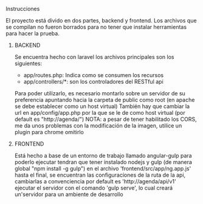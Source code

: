 Instrucciones

El proyecto está divido en dos partes, backend y frontend.
Los archivos que se compilan no fueron borrados para no tener que instalar herramientas para hacer la prueba.

1. BACKEND
	
	Se encuentra hecho con laravel
	los archivos principales son los siguientes:
	- app/routes.php: Indica como se consumen los recursos
	- app/controllers/*: son los controladores del RESTful api

	Para poder utilizarlo, es necesario montarlo sobre un servidor de su preferencia
	apuntando hacia la carpeta de public como root (en apache se debe establecer como un host virtual)
	También hay que cambiar la url en app/config/app.php por la que se le de como host virtual (por default es "http://agenda/")
	NOTA: a pesar de tener habilitado los CORS, me da unos problemas con la modificación de la imagen, utilice un plugin para chrome omitirlo

2. FRONTEND
	
	Está hecho a base de un entorno de trabajo llamado angular-gulp
	para poderlo ejecutar tendran que tener instalado nodejs y gulp (de manera global "npm install -g gulp")
	en el archivo 'frontend/src/app/ng.app.js' hasta el final, se encuentran las configuracíones de la ruta de la api, cambiarlas a convenciencia
	por default es 'http://agenda/api/v1'
	ejecutar el servidor con el comando 'gulp serve', lo cual creará un'servidor para un ambiente de desarrollo
